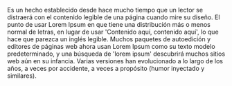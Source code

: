 Es un hecho establecido desde hace mucho tiempo que un lector se distraerá con el contenido legible de una página cuando mire su diseño.
 El punto de usar Lorem Ipsum en que tiene una distribución más o menos normal de letras,
 en lugar de usar 'Contenido aquí, contenido aquí', lo que hace que parezca un inglés legible. Muchos paquetes de autoedición y editores de páginas web ahora usan Lorem Ipsum como su texto modelo predeterminado, y una búsqueda de 'lorem ipsum' descubrirá muchos sitios web aún en su infancia.
 Varias versiones han evolucionado a lo largo de los años, a veces por accidente, a veces a propósito (humor inyectado y similares).

